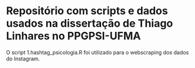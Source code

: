 # Repositório com scripts e dados usados na dissertação de Thiago Linhares no PPGPSI-UFMA

O script 1.hashtag_psicologia.R foi utilizado para o webscraping dos dados do Instagram. 

